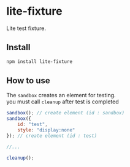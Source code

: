 # lite-fixture
Lite test fixture.

## Install
```bash
npm install lite-fixture
```

## How to use
The `sandbox` creates an element for testing.  
you must call `cleanup` after test is completed

```js
sandbox(); // create element (id : sandbox)
sandbox({
    id: "test",
    style: "display:none"
}); // create element (id : test)

//...

cleanup();
```
